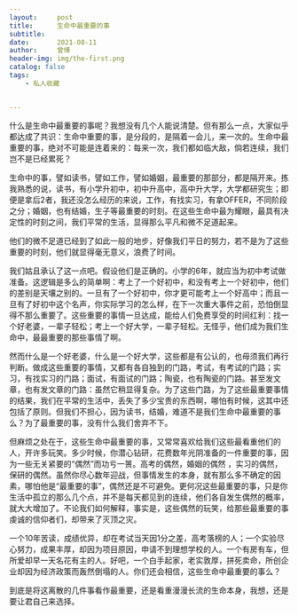```yaml
---
layout:     post
title:      生命中最重要的事
subtitle:   
date:       2021-08-11
author:     曾博
header-img: img/the-first.png
catalog: false
tags:
    - 私人收藏


---
```


什么是生命中最重要的事呢？我想没有几个人能说清楚。但有那么一点，大家似乎都达成了共识：生命中重要的事，是分段的，是隔着一会儿，来一次的。生命中最重要的事，绝对不可能是连着来的：每来一次，我们都如临大敌，倘若连续，我们岂不是已经累死？



生命中的事，譬如读书，譬如工作，譬如婚姻，最重要的那部分，都是隔开来。拣我熟悉的说，读书，有小学升初中，初中升高中，高中升大学，大学都研究生；即便是拿后2者，我还没怎么经历的来说，工作，有找实习，有拿OFFER，不同阶段之分；婚姻，也有结婚，生子等最重要的时刻。在这些生命中最为耀眼，最具有决定性的时刻之间，我们平常的生活，显得那么平凡和微不足道起来。

他们的微不足道已经到了如此一般的地步，好像我们平日的努力，若不是为了这些重要的时刻，他们就显得毫无意义，浪费了时间。



我们姑且承认了这一点吧。假设他们是正确的。小学的6年，就应当为初中考试做准备。这逻辑是多么的简单啊：考上了一个好初中，和没有考上一个好初中，他们的差别是天壤之别的。一旦有了一个好初中，你才更可能考上一个好高中；而且一旦有了好初中这个名声，你实际学习的怎么样，在下一次重大事件之前，恐怕倒显得不那么重要了。这些重要的事情一旦达成，能给人们免费享受的时间红利：找一个好老婆，一辈子轻松；考上一个好大学，一辈子轻松。无怪乎，他们成为我们生命中，最最重要的那些事情了啊。



然而什么是一个好老婆，什么是一个好大学，这些都是有公认的，也毋须我们再行判断。做成这些重要的事情，又都有各自独到的门路，考试，有考试的门路；实习，有找实习的门路；面试，有面试的门路；陶瓷，也有陶瓷的门路。甚至发文章，也有发文章的门路：虽然它稍显得复杂。为了这些门路，为了这些最重要事情的结果，我们在平常的生活中，丢失了多少宝贵的东西啊，哪怕有时候，这其中还包括了原则。但我们不担心，因为读书，结婚，难道不是我们生命中最重要的事么？为了最重要的事，没有什么我们舍弃不下。



但麻烦之处在于，这些生命中最重要的事，又常常喜欢给我们这些最看重他们的人，开许多玩笑。多少时候，你潜心钻研，花费数年光阴准备的一件重要的事，因为一些无关紧要的“偶然”而功亏一篑。高考的偶然，婚姻的偶然 ，实习的偶然，保研的偶然。虽然你尽心数年迎战，但事情发生的本身，就有那么多不确定的因素，哪怕他是“最重要的事”，偶然还是不可避免。更何况这些最重要的事，只是你生活中孤立的那么几个点，并不是每天都见到的连续，他们各自发生偶然的概率，就大大增加了。不论我们如何解释，事实是，这些偶然的玩笑，给那些最重要的事虔诚的信仰者们，却带来了灭顶之灾。



一个10年苦读，成绩优异，却在考试当天因1分之差，高考落榜的人；一个实验尽心努力，成果丰厚，却因为项目原因，申请不到理想学校的人。一个有房有车，但所爱却早一天名花有主的人。好吧，一个白手起家，老实敦厚，拼死卖命，所创企业却因为经济政策而轰然倒塌的人。你们还会相信，这些生命中最重要的事么？

到底是将这离散的几件事看作最重要，还是看重漫漫长流的生命本身，我想，还是要让君自己来选择。